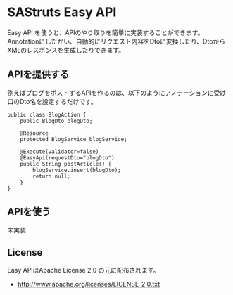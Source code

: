SAStruts Easy API
=================

Easy API を使うと、APIのやり取りを簡単に実装することができます。
Annotationにしたがい、自動的にリクエスト内容をDtoに変換したり、DtoからXMLのレスポンスを生成したりできます。


## APIを提供する

例えばブログをポストするAPIを作るのは、以下のようにアノテーションに受け口のDto名を設定するだけです。

	public class BlogAction {
		public BlogDto blogDto;

		@Resource
		protected BlogService blogService;

		@Execute(validator=false)
		@EasyApi(requestDto="blogDto")
		public String postArticle() {
			blogService.insert(blogDto);
			return null;
		}
	}

## APIを使う

未実装

## License

Easy APIはApache License 2.0 の元に配布されます。

* http://www.apache.org/licenses/LICENSE-2.0.txt